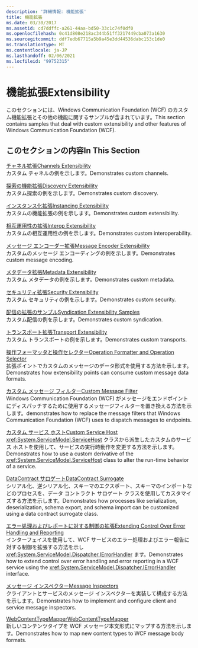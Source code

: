 ```yaml
---
description: '詳細情報: 機能拡張'
title: 機能拡張
ms.date: 03/30/2017
ms.assetid: cd7ddffc-a261-44aa-bd50-33c1c74f0df0
ms.openlocfilehash: 0c41d808e218ac344b51ff3217449cba073a1630
ms.sourcegitcommit: ddf7edb67715a5b9a45e3dd44536dabc153c1de0
ms.translationtype: MT
ms.contentlocale: ja-JP
ms.lasthandoff: 02/06/2021
ms.locfileid: "99752315"
---
```

# <a name="extensibility"></a><span data-ttu-id="20dac-103">機能拡張</span><span class="sxs-lookup"><span data-stu-id="20dac-103">Extensibility</span></span>

<span data-ttu-id="20dac-104">このセクションには、Windows Communication Foundation (WCF) のカスタム機能拡張とその他の機能に関するサンプルが含まれています。</span><span class="sxs-lookup"><span data-stu-id="20dac-104">This section contains samples that deal with custom extensibility and other features of Windows Communication Foundation (WCF).</span></span>  
  
## <a name="in-this-section"></a><span data-ttu-id="20dac-105">このセクションの内容</span><span class="sxs-lookup"><span data-stu-id="20dac-105">In This Section</span></span>  

 [<span data-ttu-id="20dac-106">チャネル拡張</span><span class="sxs-lookup"><span data-stu-id="20dac-106">Channels Extensibility</span></span>](channels-extensibility.md)  
 <span data-ttu-id="20dac-107">カスタム チャネルの例を示します。</span><span class="sxs-lookup"><span data-stu-id="20dac-107">Demonstrates custom channels.</span></span>  
  
 <span data-ttu-id="20dac-108">[探索の機能拡張](/previous-versions/dotnet/netframework-4.0/dd807503(v%3dvs.100))</span><span class="sxs-lookup"><span data-stu-id="20dac-108">[Discovery Extensibility](/previous-versions/dotnet/netframework-4.0/dd807503(v%3dvs.100))</span></span>  
 <span data-ttu-id="20dac-109">カスタム探索の例を示します。</span><span class="sxs-lookup"><span data-stu-id="20dac-109">Demonstrates custom discovery.</span></span>  
  
 [<span data-ttu-id="20dac-110">インスタンス化拡張</span><span class="sxs-lookup"><span data-stu-id="20dac-110">Instancing Extensibility</span></span>](instancing-extensibility.md)  
 <span data-ttu-id="20dac-111">カスタムの機能拡張の例を示します。</span><span class="sxs-lookup"><span data-stu-id="20dac-111">Demonstrates custom extensibility.</span></span>  
  
 [<span data-ttu-id="20dac-112">相互運用性の拡張</span><span class="sxs-lookup"><span data-stu-id="20dac-112">Interop Extensibility</span></span>](interop-extensibility.md)  
 <span data-ttu-id="20dac-113">カスタムの相互運用性の例を示します。</span><span class="sxs-lookup"><span data-stu-id="20dac-113">Demonstrates custom interoperability.</span></span>  
  
 [<span data-ttu-id="20dac-114">メッセージ エンコーダー拡張</span><span class="sxs-lookup"><span data-stu-id="20dac-114">Message Encoder Extensibility</span></span>](message-encoder-extensibility.md)  
 <span data-ttu-id="20dac-115">カスタムのメッセージ エンコーディングの例を示します。</span><span class="sxs-lookup"><span data-stu-id="20dac-115">Demonstrates custom message encoding.</span></span>  
  
 [<span data-ttu-id="20dac-116">メタデータ拡張</span><span class="sxs-lookup"><span data-stu-id="20dac-116">Metadata Extensibility</span></span>](metadata-extensibility.md)  
 <span data-ttu-id="20dac-117">カスタム メタデータの例を示します。</span><span class="sxs-lookup"><span data-stu-id="20dac-117">Demonstrates custom metadata.</span></span>  
  
 [<span data-ttu-id="20dac-118">セキュリティ拡張</span><span class="sxs-lookup"><span data-stu-id="20dac-118">Security Extensibility</span></span>](security-extensibility.md)  
 <span data-ttu-id="20dac-119">カスタム セキュリティの例を示します。</span><span class="sxs-lookup"><span data-stu-id="20dac-119">Demonstrates custom security.</span></span>  
  
 [<span data-ttu-id="20dac-120">配信の拡張のサンプル</span><span class="sxs-lookup"><span data-stu-id="20dac-120">Syndication Extensibility Samples</span></span>](syndication-extensibility-samples.md)  
 <span data-ttu-id="20dac-121">カスタム配信の例を示します。</span><span class="sxs-lookup"><span data-stu-id="20dac-121">Demonstrates custom syndication.</span></span>  
  
 [<span data-ttu-id="20dac-122">トランスポート拡張</span><span class="sxs-lookup"><span data-stu-id="20dac-122">Transport Extensibility</span></span>](transport-extensibility.md)  
 <span data-ttu-id="20dac-123">カスタム トランスポートの例を示します。</span><span class="sxs-lookup"><span data-stu-id="20dac-123">Demonstrates custom transports.</span></span>
  
 [<span data-ttu-id="20dac-124">操作フォーマッタと操作セレクター</span><span class="sxs-lookup"><span data-stu-id="20dac-124">Operation Formatter and Operation Selector</span></span>](operation-formatter-and-operation-selector.md)  
 <span data-ttu-id="20dac-125">拡張ポイントでカスタムのメッセージのデータ形式を使用する方法を示します。</span><span class="sxs-lookup"><span data-stu-id="20dac-125">Demonstrates how extensibility points can consume custom message data formats.</span></span>  
  
 [<span data-ttu-id="20dac-126">カスタム メッセージ フィルター</span><span class="sxs-lookup"><span data-stu-id="20dac-126">Custom Message Filter</span></span>](custom-message-filter.md)  
 <span data-ttu-id="20dac-127">Windows Communication Foundation (WCF) がメッセージをエンドポイントにディスパッチするために使用するメッセージフィルターを置き換える方法を示します。</span><span class="sxs-lookup"><span data-stu-id="20dac-127">demonstrates how to replace the message filters that Windows Communication Foundation (WCF) uses to dispatch messages to endpoints.</span></span>  
  
 [<span data-ttu-id="20dac-128">カスタム サービス ホスト</span><span class="sxs-lookup"><span data-stu-id="20dac-128">Custom Service Host</span></span>](custom-service-host.md)  
 <span data-ttu-id="20dac-129"><xref:System.ServiceModel.ServiceHost> クラスから派生したカスタムのサービス ホストを使用して、サービスの実行時動作を変更する方法を示します。</span><span class="sxs-lookup"><span data-stu-id="20dac-129">Demonstrates how to use a custom derivative of the <xref:System.ServiceModel.ServiceHost> class to alter the run-time behavior of a service.</span></span>  
  
 [<span data-ttu-id="20dac-130">DataContract サロゲート</span><span class="sxs-lookup"><span data-stu-id="20dac-130">DataContract Surrogate</span></span>](datacontract-surrogate.md)  
 <span data-ttu-id="20dac-131">シリアル化、逆シリアル化、スキーマのエクスポート、スキーマのインポートなどのプロセスを、データ コントラクト サロゲート クラスを使用してカスタマイズする方法を示します。</span><span class="sxs-lookup"><span data-stu-id="20dac-131">Demonstrates how processes like serialization, deserialization, schema export, and schema import can be customized using a data contract surrogate class.</span></span>  
  
 [<span data-ttu-id="20dac-132">エラー処理およびレポートに対する制御の拡張</span><span class="sxs-lookup"><span data-stu-id="20dac-132">Extending Control Over Error Handling and Reporting</span></span>](extending-control-over-error-handling-and-reporting.md)  
 <span data-ttu-id="20dac-133">インターフェイスを使用して、WCF サービスのエラー処理およびエラー報告に対する制御を拡張する方法を示し <xref:System.ServiceModel.Dispatcher.IErrorHandler> ます。</span><span class="sxs-lookup"><span data-stu-id="20dac-133">Demonstrates how to extend control over error handling and error reporting in a WCF service using the <xref:System.ServiceModel.Dispatcher.IErrorHandler> interface.</span></span>  
  
 [<span data-ttu-id="20dac-134">メッセージ インスペクター</span><span class="sxs-lookup"><span data-stu-id="20dac-134">Message Inspectors</span></span>](message-inspectors.md)  
 <span data-ttu-id="20dac-135">クライアントとサービスのメッセージ インスペクターを実装して構成する方法を示します。</span><span class="sxs-lookup"><span data-stu-id="20dac-135">Demonstrates how to implement and configure client and service message inspectors.</span></span>  
  
 [<span data-ttu-id="20dac-136">WebContentTypeMapper</span><span class="sxs-lookup"><span data-stu-id="20dac-136">WebContentTypeMapper</span></span>](webcontenttypemapper-sample.md)  
 <span data-ttu-id="20dac-137">新しいコンテンツタイプを WCF メッセージ本文形式にマップする方法を示します。</span><span class="sxs-lookup"><span data-stu-id="20dac-137">Demonstrates how to map new content types to WCF message body formats.</span></span>
